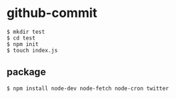# github-commit

```
$ mkdir test
$ cd test
$ npm init
$ touch index.js
```

## package

```
$ npm install node-dev node-fetch node-cron twitter
```
